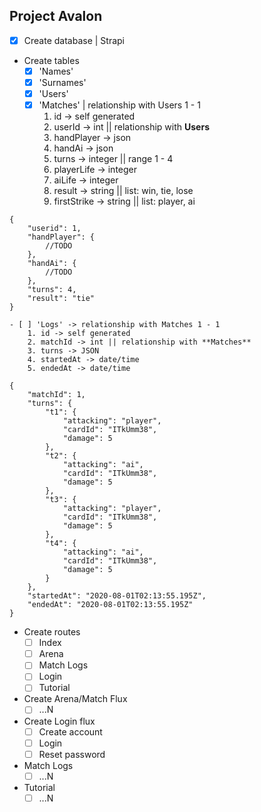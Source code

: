 ## Project Avalon

- [x] Create database | Strapi

* Create tables
    - [x] 'Names'
    - [x] 'Surnames'
    - [x] 'Users'
    - [x] 'Matches' | relationship with Users 1 - 1
        1. id -> self generated
        2. userId -> int || relationship with **Users**
        3. handPlayer -> json
        4. handAi -> json
        5. turns -> integer || range 1 - 4
        6. playerLife -> integer
        7. aiLife -> integer
        8. result -> string || list: win, tie, lose
        9. firstStrike -> string || list: player, ai
```
{
    "userid": 1,
    "handPlayer": {
        //TODO
    },
    "handAi": {
        //TODO
    },
    "turns": 4,
    "result": "tie"
}        
```

    - [ ] 'Logs' -> relationship with Matches 1 - 1
        1. id -> self generated
        2. matchId -> int || relationship with **Matches**
        3. turns -> JSON
        4. startedAt -> date/time
        5. endedAt -> date/time
```
{
    "matchId": 1,
    "turns": {
        "t1": {
            "attacking": "player",
            "cardId": "ITkUmm38",
            "damage": 5
        },
        "t2": {
            "attacking": "ai",
            "cardId": "ITkUmm38",
            "damage": 5
        },
        "t3": {
            "attacking": "player",
            "cardId": "ITkUmm38",
            "damage": 5
        },
        "t4": {
            "attacking": "ai",
            "cardId": "ITkUmm38",
            "damage": 5
        }				
    },
    "startedAt": "2020-08-01T02:13:55.195Z",
    "endedAt": "2020-08-01T02:13:55.195Z"
}
```

* Create routes
    - [ ] Index
    - [ ] Arena
    - [ ] Match Logs
    - [ ] Login
    - [ ] Tutorial

* Create Arena/Match Flux
    - [ ] ...N

* Create Login flux
    - [ ] Create account
    - [ ] Login
    - [ ] Reset password

* Match Logs
    - [ ] ...N

* Tutorial
    - [ ] ...N